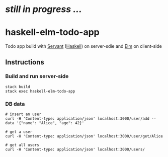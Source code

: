 # _still in progress ..._

# haskell-elm-todo-app

Todo app build with [Servant](http://haskell-servant.github.io/) ([Haskell](https://www.haskell.org/)) on server-sdie and [Elm](http://elm-lang.org/) on client-side

## Instructions

### Build and run server-side


``` shell
stack build
stack exec haskell-elm-todo-app
```

### DB data

``` shell
# insert an user
curl -H 'Content-type: application/json' localhost:3000/user/add --data '{"name": "Alice", "age": 42}'

# get a user
curl -H 'Content-type: application/json' localhost:3000/user/get/Alice

# get all users
curl -H 'Content-type: application/json' localhost:3000/users/

```
